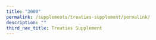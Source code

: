 ```yaml
---
title: "2000"
permalink: /supplements/treaties-supplement/permalink/
description: ""
third_nav_title: Treaties Supplement
---
```

